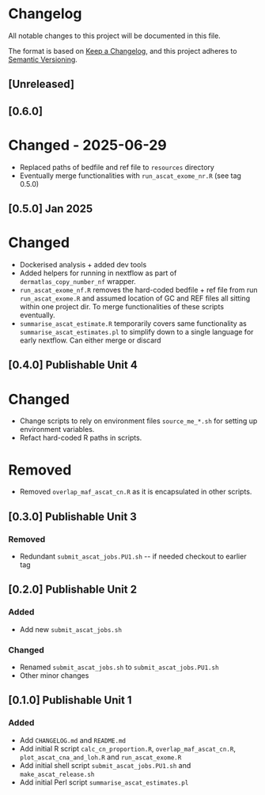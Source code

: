 # Changelog
All notable changes to this project will be documented in this file.

The format is based on [Keep a Changelog](https://keepachangelog.com/en/1.0.0/),
and this project adheres to [Semantic Versioning](https://semver.org/spec/v2.0.0.html).

## [Unreleased]

## [0.6.0] 
# Changed - 2025-06-29
- Replaced paths of bedfile and ref file to `resources` directory
- Eventually merge functionalities with `run_ascat_exome_nr.R` (see tag 0.5.0)

## [0.5.0] Jan 2025
# Changed
- Dockerised analysis + added dev tools
- Added helpers for running in nextflow as part of `dermatlas_copy_number_nf` wrapper. 
- `run_ascat_exome_nf.R` removes the hard-coded bedfile + ref file from run `run_ascat_exome.R` and assumed location of GC and REF files all sitting within one project dir. To merge functionalities of these scripts eventually.
- `summarise_ascat_estimate.R` temporarily covers same functionality as `summarise_ascat_estimates.pl` to simplify down to a single language for early nextflow. Can either merge or discard

## [0.4.0] Publishable Unit 4
# Changed
- Change scripts to rely on environment files `source_me_*.sh` for setting up
  environment variables.
- Refact hard-coded R paths in scripts.

# Removed
- Removed `overlap_maf_ascat_cn.R` as it is encapsulated in other scripts.

## [0.3.0] Publishable Unit 3

### Removed
- Redundant `submit_ascat_jobs.PU1.sh` -- if needed checkout to earlier tag

## [0.2.0] Publishable Unit 2
### Added
- Add new `submit_ascat_jobs.sh`

### Changed
- Renamed `submit_ascat_jobs.sh` to `submit_ascat_jobs.PU1.sh`
- Other minor changes

## [0.1.0] Publishable Unit 1
### Added
- Add `CHANGELOG.md` and `README.md`
- Add initial R script `calc_cn_proportion.R`, `overlap_maf_ascat_cn.R`,
  `plot_ascat_cna_and_loh.R` and `run_ascat_exome.R`
- Add initial shell script `submit_ascat_jobs.PU1.sh` and `make_ascat_release.sh`
- Add initial Perl script `summarise_ascat_estimates.pl`
